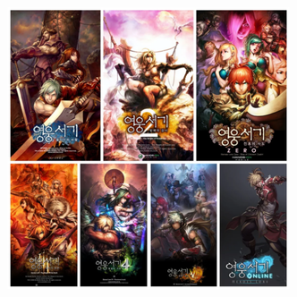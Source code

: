 <div align="center">
  <img src="https://github.com/Javac-g/Heroes-lore.-The-wind-of-Soltia/blob/master/img/hL.jpg" alt="Header Image" />
</div>

